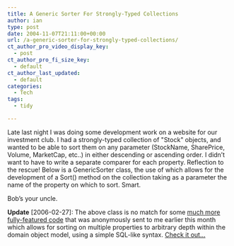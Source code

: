 ```yaml
---
title: A Generic Sorter For Strongly-Typed Collections
author: ian
type: post
date: 2004-11-07T21:11:00+00:00
url: /a-generic-sorter-for-strongly-typed-collections/
ct_author_pro_video_display_key:
  - post
ct_author_pro_fi_size_key:
  - default
ct_author_last_updated:
  - default
categories:
  - Tech
tags:
  - tidy

---
```

<!--kg-card-begin: html-->

Late last night I was doing some development work on a website for our investment club. I had a strongly-typed collection of "Stock" objects, and wanted to be able to sort them on any parameter (StockName, SharePrice, Volume, MarketCap, etc..) in either descending or ascending order. I didn&#8217;t want to have to write a separate comparer for each property. Reflection to the rescue! Below is a GenericSorter class, the use of which allows for the development of a Sort() method on the collection taking as a parameter the name of the property on which to sort. Smart.



Bob&#8217;s your uncle.

**Update** [2006-02-27]: The above class is no match for some [much more fully-featured code][1] that was anonymously sent to me earlier this month which allows for sorting on multiple properties to arbitrary depth within the domain object model, using a simple SQL-like syntax. [Check it out&#8230;][1]

<!--kg-card-end: html-->

 [1]: https://blog.iannelson.uk/universal-comparer-for-net/